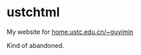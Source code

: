 # ustchtml
My website for [home.ustc.edu.cn/~guyimin](http://home.ustc.edu.cn/~guyimin/)

Kind of abandoned. 

